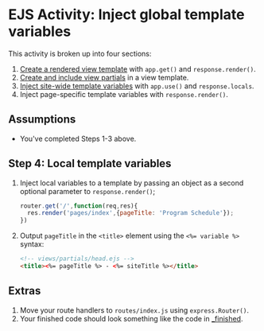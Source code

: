 # EJS Activity: Inject global template variables
This activity is broken up into four sections:
1. [Create a rendered view template](https://github.com/sait-wbdv/sample-code/tree/master/backend/express/views/1-create-views) with `app.get()` and `response.render()`.
2. [Create and include view partials](https://github.com/sait-wbdv/sample-code/tree/master/backend/express/views/2-include-partials) in a view template.
3. [Inject site-wide template variables](https://github.com/sait-wbdv/sample-code/tree/master/backend/express/views/3-global-variables) with `app.use()` and `response.locals`.
4. Inject page-specific template variables with `response.render()`.

## Assumptions
- You've completed Steps 1-3 above.

## Step 4: Local template variables
1. Inject local variables to a template by passing an object as a second optional parameter to `response.render()`;

    ```js
    router.get('/',function(req,res){
      res.render('pages/index',{pageTitle: 'Program Schedule'});
    })
    ```

2. Output `pageTitle` in the `<title>` element using the `<%= variable %>` syntax:

    ```html
    <!-- views/partials/head.ejs -->
    <title><%= pageTitle %> - <%= siteTitle %></title>
    ```

## Extras
1. Move your route handlers to `routes/index.js` using `express.Router()`.
2. Your finished code should look something like the code in [_finished](https://github.com/sait-wbdv/sample-code/tree/master/backend/express/views/_finished).